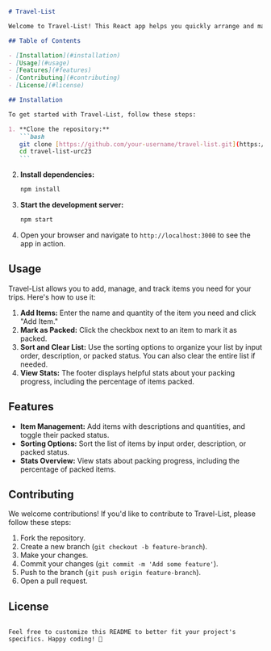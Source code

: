 ````markdown
# Travel-List

Welcome to Travel-List! This React app helps you quickly arrange and manage all the necessary items for your travels.

## Table of Contents

- [Installation](#installation)
- [Usage](#usage)
- [Features](#features)
- [Contributing](#contributing)
- [License](#license)

## Installation

To get started with Travel-List, follow these steps:

1. **Clone the repository:**
   ```bash
   git clone [https://github.com/your-username/travel-list.git](https://github.com/shant0786/travel-list-urc23.git)
   cd travel-list-urc23
   ```
````

2. **Install dependencies:**

   ```bash
   npm install
   ```

3. **Start the development server:**

   ```bash
   npm start
   ```

4. Open your browser and navigate to `http://localhost:3000` to see the app in action.

## Usage

Travel-List allows you to add, manage, and track items you need for your trips. Here's how to use it:

1. **Add Items:** Enter the name and quantity of the item you need and click "Add Item."
2. **Mark as Packed:** Click the checkbox next to an item to mark it as packed.
3. **Sort and Clear List:** Use the sorting options to organize your list by input order, description, or packed status. You can also clear the entire list if needed.
4. **View Stats:** The footer displays helpful stats about your packing progress, including the percentage of items packed.

## Features

- **Item Management:** Add items with descriptions and quantities, and toggle their packed status.
- **Sorting Options:** Sort the list of items by input order, description, or packed status.
- **Stats Overview:** View stats about packing progress, including the percentage of packed items.

## Contributing

We welcome contributions! If you'd like to contribute to Travel-List, please follow these steps:

1. Fork the repository.
2. Create a new branch (`git checkout -b feature-branch`).
3. Make your changes.
4. Commit your changes (`git commit -m 'Add some feature'`).
5. Push to the branch (`git push origin feature-branch`).
6. Open a pull request.

## License



```

Feel free to customize this README to better fit your project's specifics. Happy coding! 🚀
```

